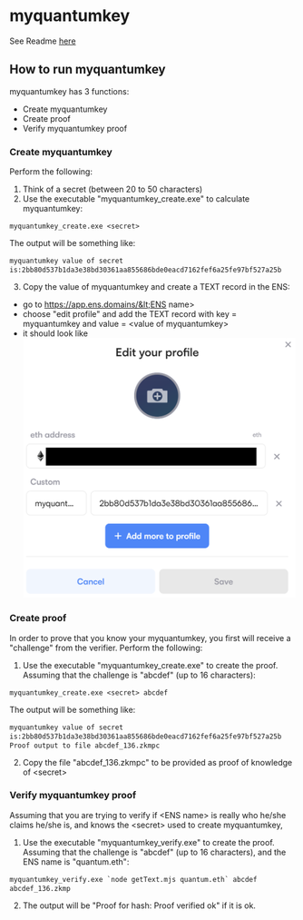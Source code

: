 # myquantumkey

See Readme [here](../README.md)

## How to run myquantumkey 

myquantumkey has 3 functions:
- Create myquantumkey 
- Create proof 
- Verify myquantumkey proof 

### Create myquantumkey

Perform the following:

1. Think of a secret (between 20 to 50 characters)
2. Use the executable "myquantumkey\_create.exe" to calculate myquantumkey: 

```
myquantumkey_create.exe <secret>
```

The output will be something like:

```
myquantumkey value of secret is:2bb80d537b1da3e38bd30361aa855686bde0eacd7162fef6a25fe97bf527a25b
```

3. Copy the value of myquantumkey and create a TEXT record in the ENS:
 - go to https://app.ens.domains/&lt;ENS name&gt; 
 - choose "edit profile" and add the TEXT record with key = myquantumkey and value = &lt;value of myquantumkey&gt;
 - it should look like ![image](ENS_TEXT.png)

### Create proof

In order to prove that you know your myquantumkey, you first will receive a "challenge" from the verifier. Perform the following:

1. Use the executable "myquantumkey\_create.exe" to create the proof. Assuming that the challenge is "abcdef" (up to 16 characters): 

```
myquantumkey_create.exe <secret> abcdef
```

The output will be something like:

```
myquantumkey value of secret is:2bb80d537b1da3e38bd30361aa855686bde0eacd7162fef6a25fe97bf527a25b
Proof output to file abcdef_136.zkmpc
```

2. Copy the file "abcdef\_136.zkmpc" to be provided as proof of knowledge of &lt;secret&gt;

### Verify myquantumkey proof

Assuming that you are trying to verify if &lt;ENS name&gt; is really who he/she claims he/she is, and knows the &lt;secret&gt; used to create myquantumkey,

1. Use the executable "myquantumkey\_verify.exe" to create the proof. Assuming that the challenge is "abcdef" (up to 16 characters), and the ENS name is "quantum.eth": 

```
myquantumkey_verify.exe `node getText.mjs quantum.eth` abcdef abcdef_136.zkmp
```

2. The output will be "Proof for hash: Proof verified ok" if it is ok.


